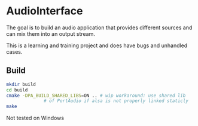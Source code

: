 # AudioInterface

The goal is to build an audio application that provides different sources 
and can mix them into an output stream.



This is a learning and training project and does have bugs and unhandled cases.

## Build

```bash
mkdir build
cd build
cmake -DPA_BUILD_SHARED_LIBS=ON .. # wip workaround: use shared lib
              # of PortAudio if alsa is not properly linked staticly
make
```
Not tested on Windows

